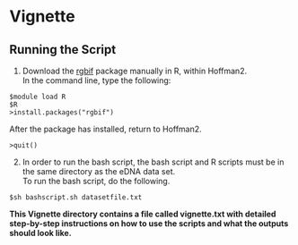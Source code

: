 # **Vignette** <br>
## **Running the Script** <br>
1. Download the [rgbif](https://cran.r-project.org/web/packages/rgbif/rgbif.pdf) package manually in R, within Hoffman2. <br>
In the command line, type the following:

```
$module load R 
$R 
>install.packages("rgbif")
  ```
  
After the package has installed, return to Hoffman2. <br>
 ``` 
 >quit() 
 ```
  
2. In order to run the bash script, the bash script and R scripts must be in the same directory as the eDNA data set.<br>
  To run the bash script, do the following.<br>
  ```
  $sh bashscript.sh datasetfile.txt 
  ```
  
  **This Vignette directory contains a file called vignette.txt with detailed step-by-step instructions on how to use the scripts and what the outputs should look like.** 
  
 
 
  
